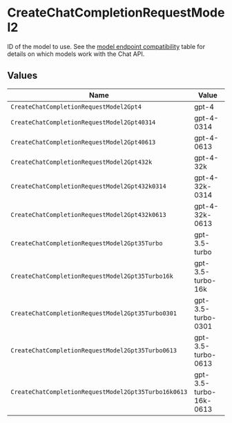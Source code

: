 # CreateChatCompletionRequestModel2

ID of the model to use. See the [model endpoint compatibility](/docs/models/model-endpoint-compatibility) table for details on which models work with the Chat API.


## Values

| Name                                                 | Value                                                |
| ---------------------------------------------------- | ---------------------------------------------------- |
| `CreateChatCompletionRequestModel2Gpt4`              | gpt-4                                                |
| `CreateChatCompletionRequestModel2Gpt40314`          | gpt-4-0314                                           |
| `CreateChatCompletionRequestModel2Gpt40613`          | gpt-4-0613                                           |
| `CreateChatCompletionRequestModel2Gpt432k`           | gpt-4-32k                                            |
| `CreateChatCompletionRequestModel2Gpt432k0314`       | gpt-4-32k-0314                                       |
| `CreateChatCompletionRequestModel2Gpt432k0613`       | gpt-4-32k-0613                                       |
| `CreateChatCompletionRequestModel2Gpt35Turbo`        | gpt-3.5-turbo                                        |
| `CreateChatCompletionRequestModel2Gpt35Turbo16k`     | gpt-3.5-turbo-16k                                    |
| `CreateChatCompletionRequestModel2Gpt35Turbo0301`    | gpt-3.5-turbo-0301                                   |
| `CreateChatCompletionRequestModel2Gpt35Turbo0613`    | gpt-3.5-turbo-0613                                   |
| `CreateChatCompletionRequestModel2Gpt35Turbo16k0613` | gpt-3.5-turbo-16k-0613                               |